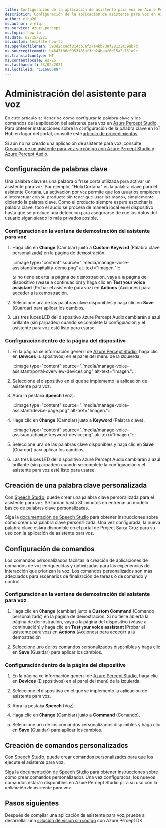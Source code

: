 ```yaml
---
title: Configuración de la aplicación de asistente para voz en Azure Percept Studio
description: Configuración de la aplicación de asistente para voz en Azure Percept Studio
author: elqu20
ms.author: v-elqu
ms.service: azure-percept
ms.topic: how-to
ms.date: 02/15/2021
ms.custom: template-how-to
ms.openlocfilehash: 593d2ccadf814cb5af27a4bb738f28132f39ab7d
ms.sourcegitcommit: b4647f06c0953435af3cb24baaf6d15a5a761a9c
ms.translationtype: HT
ms.contentlocale: es-ES
ms.lasthandoff: 03/02/2021
ms.locfileid: "101660588"
---
```

# <a name="managing-your-voice-assistant"></a>Administración del asistente para voz

En este artículo se describe cómo configurar la palabra clave y los comandos de la aplicación del asistente para voz en [Azure Percept Studio](https://go.microsoft.com/fwlink/?linkid=2135819). Para obtener instrucciones sobre la configuración de la palabra clave en IoT Hub en lugar del portal, consulte este [artículo de procedimientos](./how-to-configure-voice-assistant.md).

Si aún no ha creado una aplicación de asistente para voz, consulte [Creación de un asistente para voz sin código con Azure Percept Studio y Azure Percept Audio](./tutorial-no-code-speech.md).

## <a name="keyword-configuration"></a>Configuración de palabras clave

Una palabra clave es una palabra o frase corta utilizada para activar un asistente para voz. Por ejemplo, "Hola Cortana" es la palabra clave para el asistente Cortana. La activación por voz permite que los usuarios empiecen a interactuar con su producto sin tener que usar las manos, simplemente diciendo la palabra clave. Como el producto siempre espera escuchar la palabra clave, todo el audio se procesa de manera local en el dispositivo hasta que se produce una detección para asegurarse de que los datos del usuario sigan siendo lo más privados posible.

### <a name="configuration-within-the-voice-assistant-demo-window"></a>Configuración en la ventana de demostración del asistente para voz

1. Haga clic en **Change** (Cambiar) junto a **Custom Keyword** (Palabra clave personalizada) en la página de demostración.

    :::image type="content" source="./media/manage-voice-assistant/hospitality-demo.png" alt-text="Imagen.":::

    Si no tiene abierta la página de demostración, vaya a la página del dispositivo (véase a continuación) y haga clic en **Test your voice assistant** (Probar el asistente para voz) en **Actions** (Acciones) para acceder a la demostración.

1. Seleccione una de las palabras clave disponibles y haga clic en **Save** (Guardar) para aplicar los cambios.

1. Las tres luces LED del dispositivo Azure Percept Audio cambiarán a azul brillante (sin parpadeo) cuando se complete la configuración y el asistente para voz esté listo para usarse.

### <a name="configuration-within-the-device-page"></a>Configuración dentro de la página del dispositivo

1. En la página de información general de [Azure Percept Studio](https://go.microsoft.com/fwlink/?linkid=2135819), haga clic en **Devices** (Dispositivos) en el panel del menú de la izquierda.

    :::image type="content" source="./media/manage-voice-assistant/portal-overview-devices.png" alt-text="Imagen.":::

1. Seleccione el dispositivo en el que se implementó la aplicación de asistente para voz.

1. Abra la pestaña **Speech** (Voz).

    :::image type="content" source="./media/manage-voice-assistant/device-page.png" alt-text="Imagen.":::

1. Haga clic en **Change** (Cambiar) junto a **Keyword** (Palabra clave).

    :::image type="content" source="./media/manage-voice-assistant/change-keyword-device.png" alt-text="Imagen.":::

1. Seleccione una de las palabras clave disponibles y haga clic en **Save** (Guardar) para aplicar los cambios.

1. Las tres luces LED del dispositivo Azure Percept Audio cambiarán a azul brillante (sin parpadeo) cuando se complete la configuración y el asistente para voz esté listo para usarse.

## <a name="create-a-custom-keyword"></a>Creación de una palabra clave personalizada

Con [Speech Studio](https://speech.microsoft.com/), puede crear una palabra clave personalizada para el asistente para voz. Se tardan hasta 30 minutos en entrenar un modelo básico de palabras clave personalizadas.

Siga la [documentación de Speech Studio](https://docs.microsoft.com/azure/cognitive-services/speech-service/speech-devices-sdk-create-kws) para obtener instrucciones sobre cómo crear una palabra clave personalizada. Una vez configurada, la nueva palabra clave estará disponible en el portal de Project Santa Cruz para su uso con la aplicación de asistente para voz.

## <a name="commands-configuration"></a>Configuración de comandos

Los comandos personalizados facilitan la creación de aplicaciones de comandos de voz enriquecidas y optimizadas para las experiencias de interacción que priorizan la voz. Los comandos personalizados son más adecuados para escenarios de finalización de tareas o de comando y control.

### <a name="configuration-within-the-voice-assistant-demo-window"></a>Configuración en la ventana de demostración del asistente para voz

1. Haga clic en **Change** (cambiar) junto a **Custom Command** (Comando personalizado) en la página de demostración. Si no tiene abierta la página de demostración, vaya a la página del dispositivo (véase a continuación) y haga clic en **Test your voice assistant** (Probar el asistente para voz) en **Actions** (Acciones) para acceder a la demostración.

1. Seleccione uno de los comandos personalizados disponibles y haga clic en **Save** (Guardar) para aplicar los cambios.

### <a name="configuration-within-the-device-page"></a>Configuración dentro de la página del dispositivo

1. En la página de información general de [Azure Percept Studio](https://go.microsoft.com/fwlink/?linkid=2135819), haga clic en **Devices** (Dispositivos) en el panel del menú de la izquierda.

1. Seleccione el dispositivo en el que se implementó la aplicación de asistente para voz.

1. Abra la pestaña **Speech** (Voz).

1. Haga clic en **Change** (Cambiar) junto a **Command** (Comando).

1. Seleccione uno de los comandos personalizados disponibles y haga clic en **Save** (Guardar) para aplicar los cambios.

## <a name="create-custom-commands"></a>Creación de comandos personalizados

Con [Speech Studio](https://speech.microsoft.com/), puede crear comandos personalizados para que los ejecute el asistente para voz.

Siga la [documentación de Speech Studio](https://docs.microsoft.com/azure/cognitive-services/speech-service/quickstart-custom-commands-application) para obtener instrucciones sobre cómo crear comandos personalizados. Una vez configurados, los nuevos comandos estarán disponibles en Azure Percept Studio para su uso con la aplicación de asistente para voz.

## <a name="next-steps"></a>Pasos siguientes

Después de compilar una aplicación de asistente para voz, pruebe a desarrollar una [solución de visión sin código](./tutorial-nocode-vision.md) con Azure Percept DK.